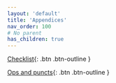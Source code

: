 ```yaml
---
layout: 'default'
title: 'Appendices'
nav_order: 100
# No parent
has_children: true
---
```




[Checklist](appendices\checklist.md){: .btn .btn-outline }
    
[Ops and puncts](appendices\ops-and-puncts.md){: .btn .btn-outline }
    
